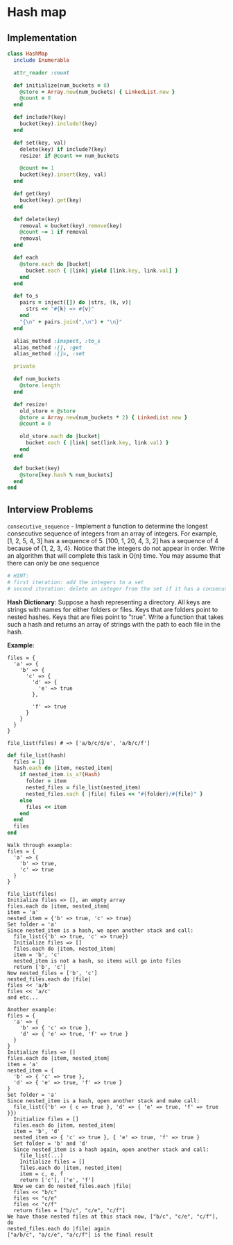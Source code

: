 # Hash map

## Implementation
``` ruby
class HashMap
  include Enumerable

  attr_reader :count

  def initialize(num_buckets = 8)
    @store = Array.new(num_buckets) { LinkedList.new }
    @count = 0
  end

  def include?(key)
    bucket(key).include?(key)
  end

  def set(key, val)
    delete(key) if include?(key)
    resize! if @count >= num_buckets

    @count += 1
    bucket(key).insert(key, val)
  end

  def get(key)
    bucket(key).get(key)
  end

  def delete(key)
    removal = bucket(key).remove(key)
    @count -= 1 if removal
    removal
  end

  def each
    @store.each do |bucket|
      bucket.each { |link| yield [link.key, link.val] }
    end
  end

  def to_s
    pairs = inject([]) do |strs, (k, v)|
      strs << "#{k} => #{v}"
    end
    "{\n" + pairs.join(",\n") + "\n}"
  end

  alias_method :inspect, :to_s
  alias_method :[], :get
  alias_method :[]=, :set

  private

  def num_buckets
    @store.length
  end

  def resize!
    old_store = @store
    @store = Array.new(num_buckets * 2) { LinkedList.new }
    @count = 0

    old_store.each do |bucket|
      bucket.each { |link| set(link.key, link.val) }
    end
  end

  def bucket(key)
    @store[key.hash % num_buckets]
  end
end
```

## Interview Problems
`consecutive_sequence` - Implement a function to determine the longest
consecutive sequence of integers from an array of integers. For example,
[1, 2, 5, 4, 3] has a sequence of 5. [100, 1, 20, 4, 3, 2] has a sequence
of 4 because of {1, 2, 3, 4}. Notice that the integers do not appear in order.
Write an algorithm that will complete this task in O(n) time.
You may assume that there can only be one sequence

``` ruby
# HINT:
# first iteration: add the integers to a set
# second iteration: delete an integer from the set if it has a consecutive partner
```

__Hash Dictionary__: Suppose a hash representing a directory. All keys are
strings with names for either folders or files. Keys that are folders point
to nested hashes. Keys that are files point to "true". Write a function
that takes such a hash and returns an array of strings with the path to
each file in the hash.

__Example__:
```
files = {
  'a' => {
    'b' => {
      'c' => {
        'd' => {
          'e' => true
        },

        'f' => true
      }
    }
  }
}

file_list(files) # => ['a/b/c/d/e', 'a/b/c/f']
```
``` ruby
def file_list(hash)
  files = []
  hash.each do |item, nested_item|
    if nested_item.is_a?(Hash)
      folder = item
      nested_files = file_list(nested_item)
      nested_files.each { |file| files << "#{folder}/#{file}" }
    else
      files << item
    end
  end
  files
end
```
```
Walk through example:
files = {
  'a' => {
    'b' => true,
    'c' => true
  }
}

file_list(files)
Initialize files => [], an empty array
files.each do |item, nested_item|
item = 'a'
nested_item = {'b' => true, 'c' => true}
Set folder = 'a'
Since nested_item is a hash, we open another stack and call:
  file_list({'b' => true, 'c' => true})
  Initialize files => []
  files.each do |item, nested_item|
  item = 'b', 'c'
  nested_item is not a hash, so items will go into files
  return ['b', 'c']
Now nested_files = ['b', 'c']
nested_files.each do |file|
files << 'a/b'
files << 'a/c'
and etc...

Another example:
files = {
  'a' => {
    'b' => { 'c' => true },
    'd' => { 'e' => true, 'f' => true }
  }
}
Initialize files => []
files.each do |item, nested_item|
item = 'a'
nested_item = {
  'b' => { 'c' => true },
  'd' => { 'e' => true, 'f' => true }
}
Set folder = 'a'
Since nested_item is a hash, open another stack and make call:
  file_list({'b' => { c => true }, 'd' => { 'e' => true, 'f' => true }})
  Initialize files = []
  files.each do |item, nested_item|
  item = 'b', 'd'
  nested_item => { 'c' => true }, { 'e' => true, 'f' => true }
  Set folder = 'b' and 'd'
  Since nested_item is a hash again, open another stack and call:
    file_list(...)
    Initialize files = []
    files.each do |item, nested_item|
    item = c, e, f
    return ['c'], ['e', 'f']
  Now we can do nested_files.each |file|
  files << "b/c"
  files << "c/e"
  files << "c/f"
  return files = ["b/c", "c/e", "c/f"]
We have those nested files at this stack now, ["b/c", "c/e", "c/f"], do
nested_files.each do |file| again
["a/b/c", "a/c/e", "a/c/f"] is the final result
```
